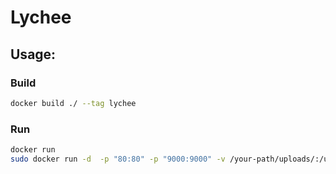 
# Lychee

## Usage:

### Build

```bash
docker build ./ --tag lychee
```

### Run
```bash
docker run
sudo docker run -d  -p "80:80" -p "9000:9000" -v /your-path/uploads/:/uploads/ -v /your-path/data/:/data/ --name my-lychee lychee
```
